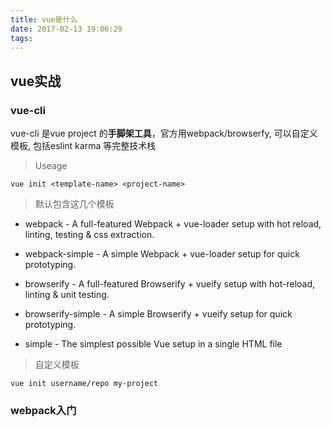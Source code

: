 ```yaml
---
title: vue是什么
date: 2017-02-13 19:06:29
tags:
---
```



## vue实战

### vue-cli

vue-cli 是vue project 的**手脚架工具**，官方用webpack/browserfy, 可以自定义模板, 包括eslint  karma 等完整技术栈

> Useage

`vue init <template-name> <project-name>`

> 默认包含这几个模板

* webpack - A full-featured Webpack + vue-loader setup with hot reload, linting, testing & css extraction.

* webpack-simple - A simple Webpack + vue-loader setup for quick prototyping.

* browserify - A full-featured Browserify + vueify setup with hot-reload, linting & unit testing.

* browserify-simple - A simple Browserify + vueify setup for quick prototyping.

* simple - The simplest possible Vue setup in a single HTML file

> 自定义模板

`vue init username/repo my-project`

### webpack入门
